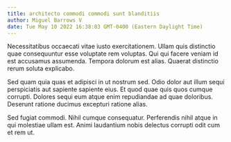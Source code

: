 ```yaml
---
title: architecto commodi commodi sunt blanditiis
author: Miguel Barrows V
date: Tue May 10 2022 16:38:03 GMT-0400 (Eastern Daylight Time)
---
```

Necessitatibus occaecati vitae iusto exercitationem. Ullam quis distinctio quae consequuntur esse voluptate rem voluptas. Qui qui facere veniam id est accusamus assumenda. Tempora dolorum est alias. Quaerat distinctio rerum soluta explicabo.

 Sed quam quia quas et adipisci in ut nostrum sed. Odio dolor aut illum sequi perspiciatis aut sapiente sapiente eius. Et quod quae quis quos cumque corrupti. Dolores sequi eum atque enim repudiandae ad quae doloribus. Deserunt ratione ducimus excepturi ratione alias.

 Sed fugiat commodi. Nihil cumque consequatur. Perferendis nihil atque in qui molestiae ullam est. Animi laudantium nobis delectus corrupti odit cum et rem ut.